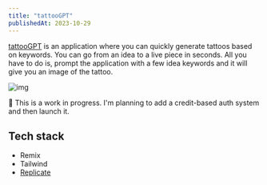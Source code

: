 ```yaml
---
title: "tattooGPT"
publishedAt: 2023-10-29
---
```


[tattooGPT](https://github.com/rajikaimal/tattoo-gpt) is an application where you can quickly generate tattoos based on keywords. You can go from an idea to a live piece in seconds. All you have to do is, prompt the application with a few idea keywords and it will give you an image of the tattoo.

![img](/img/tattoo-gpt.png)

🚧 This is a work in progress. I'm planning to add a credit-based auth system and then launch it.

## Tech stack

- Remix
- Tailwind
- [Replicate](https://replicate.com)
